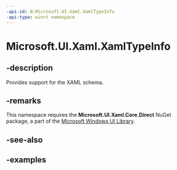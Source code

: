 ```yaml
---
-api-id: N:Microsoft.UI.Xaml.XamlTypeInfo
-api-type: winrt namespace
---
```


<!-- Namespace syntax.
namespace Microsoft.UI.Xaml.XamlTypeInfo 
-->

# Microsoft.UI.Xaml.XamlTypeInfo

## -description
Provides support for the XAML schema.

## -remarks
This namespace requires the **Microsoft.UI.Xaml.Core.Direct** NuGet package, a part of the [Microsoft Windows UI Library](https://aka.ms/winui-docs).


## -see-also

## -examples

